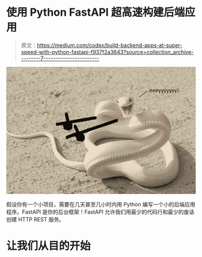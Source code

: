 # 使用 Python FastAPI 超高速构建后端应用

> 原文：<https://medium.com/codex/build-backend-apps-at-super-speed-with-python-fastapi-f937f2a3643?source=collection_archive---------7----------------------->

![](img/8ea188764cb8619e15c02b7a7c846a3c.png)

假设你有一个小项目，需要在几天甚至几小时内用 Python 编写一个小的后端应用程序。FastAPI 是你的后台框架！FastAPI 允许我们用最少的代码行和最少的废话创建 HTTP REST 服务。

# 让我们从目的开始